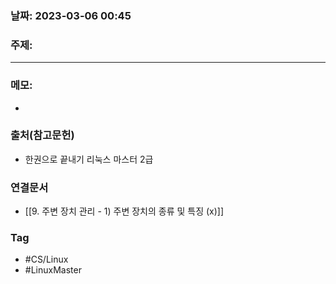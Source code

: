### 날짜: 2023-03-06 00:45

### 주제: 
---
### 메모: 
- 

### 출처(참고문헌) 
- 한권으로 끝내기 리눅스 마스터 2급

### 연결문서 
- [[9. 주변 장치 관리 - 1) 주변 장치의 종류 및 특징 (x)]]

### Tag
- #CS/Linux 
- #LinuxMaster 